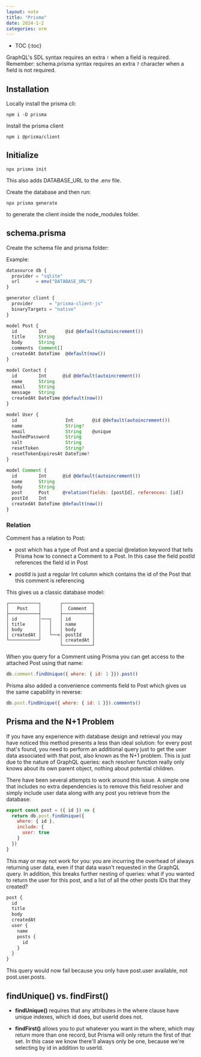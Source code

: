 ```yaml
---
layout: note
title: "Prisma"
date: 2024-1-2
categories: orm
---
```


- TOC
{:toc}

GraphQL's SDL syntax requires an extra `!` when a field is required. Remember: schema.prisma syntax requires an extra `?` character when a field is not required.

## Installation

Locally install the prisma cli:

```console
npm i -D prisma
```

Install the prisma client

```console
npm i @prisma/client
```

## Initialize

```console
npx prisma init
```

This also adds DATABASE_URL to the .env file.

Create the database and then run:

```console
npx prisma generate
```

to generate the client inside the node_modules folder.

## schema.prisma

Create the schema file and prisma folder:

Example:

```js
datasource db {
  provider = "sqlite"
  url      = env("DATABASE_URL")
}

generator client {
  provider      = "prisma-client-js"
  binaryTargets = "native"
}

model Post {
  id        Int       @id @default(autoincrement())
  title     String
  body      String
  comments  Comment[]
  createdAt DateTime  @default(now())
}

model Contact {
  id        Int      @id @default(autoincrement())
  name      String
  email     String
  message   String
  createdAt DateTime @default(now())
}

model User {
  id                  Int       @id @default(autoincrement())
  name                String?
  email               String    @unique
  hashedPassword      String
  salt                String
  resetToken          String?
  resetTokenExpiresAt DateTime?
}

model Comment {
  id        Int      @id @default(autoincrement())
  name      String
  body      String
  post      Post     @relation(fields: [postId], references: [id])
  postId    Int
  createdAt DateTime @default(now())
}
```

### Relation

Comment has a relation to Post:

- post which has a type of Post and a special @relation keyword that tells Prisma how to connect a Comment to a Post. In this case the field postId references the field id in Post

- postId is just a regular Int column which contains the id of the Post that this comment is referencing

This gives us a classic database model:

```mermaid
┌───────────┐       ┌───────────┐
│   Post    │       │  Comment  │
├───────────┤       ├───────────┤
│ id        │───┐   │ id        │
│ title     │   │   │ name      │
│ body      │   │   │ body      │
│ createdAt │   └──<│ postId    │
└───────────┘       │ createdAt │
                    └───────────┘
```

When you query for a Comment using Prisma you can get access to the attached Post using that name:

```js
db.comment.findUnique({ where: { id: 1 }}).post()
```

Prisma also added a convenience comments field to Post which gives us the same capability in reverse:

```js
db.post.findUnique({ where: { id: 1 }}).comments()
```

## Prisma and the N+1 Problem

If you have any experience with database design and retrieval you may have noticed this method presents a less than ideal solution: for every post that's found, you need to perform an additional query just to get the user data associated with that post, also known as the N+1 problem. This is just due to the nature of GraphQL queries: each resolver function really only knows about its own parent object, nothing about potential children.

There have been several attempts to work around this issue. A simple one that includes no extra dependencies is to remove this field resolver and simply include user data along with any post you retrieve from the database:

```js
export const post = ({ id }) => {
  return db.post.findUnique({
    where: { id },
    include: {
      user: true
    }
  })
}
```

This may or may not work for you: you are incurring the overhead of always returning user data, even if that data wasn't requested in the GraphQL query. In addition, this breaks further nesting of queries: what if you wanted to return the user for this post, and a list of all the other posts IDs that they created?

```graphql
post {
  id
  title
  body
  createdAt
  user {
    name
    posts {
      id
    }
  }
}
```

This query would now fail because you only have post.user available, not post.user.posts.

## findUnique() vs. findFirst()

- **findUnique()** requires that any attributes in the where clause have unique indexes, which id does, but userId does not.

- **findFirst()** allows you to put whatever you want in the where, which may return more than one record, but Prisma will only return the first of that set. In this case we know there'll always only be one, because we're selecting by id in addition to userId.
